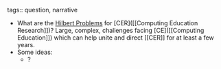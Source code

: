 tags:: question, narrative

- What are the [Hilbert Problems](https://en.wikipedia.org/wiki/Hilbert%27s_problems) for [CER]([[Computing Education Research]])?  Large, complex, challenges facing [CE]([[Computing Education]]) which can help unite and direct [[CER]] for at least a few years.
- Some ideas:
	- ?